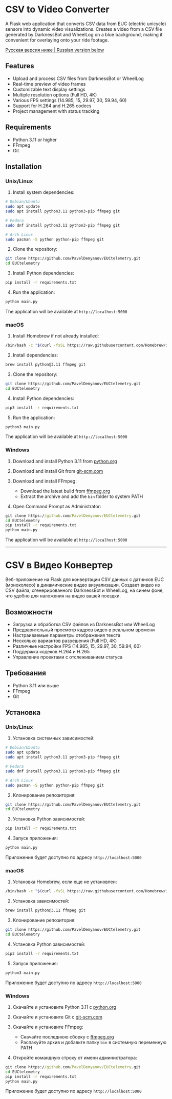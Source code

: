 # CSV to Video Converter

A Flask web application that converts CSV data from EUC (electric unicycle) sensors into dynamic video visualizations. Creates a video from a CSV file generated by DarknessBot and WheelLog on a blue background, making it convenient for overlaying onto your ride footage.

[Русская версия ниже | Russian version below](#csv-в-видео-конвертер)

## Features

- Upload and process CSV files from DarknessBot or WheelLog
- Real-time preview of video frames
- Customizable text display settings
- Multiple resolution options (Full HD, 4K)
- Various FPS settings (14.985, 15, 29.97, 30, 59.94, 60)
- Support for H.264 and H.265 codecs
- Project management with status tracking

## Requirements

- Python 3.11 or higher
- FFmpeg
- Git

## Installation

### Unix/Linux

1. Install system dependencies:
```bash
# Debian/Ubuntu
sudo apt update
sudo apt install python3.11 python3-pip ffmpeg git

# Fedora
sudo dnf install python3.11 python3-pip ffmpeg git

# Arch Linux
sudo pacman -S python python-pip ffmpeg git
```

2. Clone the repository:
```bash
git clone https://github.com/PavelDemyanov/EUCtelemetry.git
cd EUCtelemetry
```

3. Install Python dependencies:
```bash
pip install -r requirements.txt
```

4. Run the application:
```bash
python main.py
```

The application will be available at `http://localhost:5000`

### macOS

1. Install Homebrew if not already installed:
```bash
/bin/bash -c "$(curl -fsSL https://raw.githubusercontent.com/Homebrew/install/HEAD/install.sh)"
```

2. Install dependencies:
```bash
brew install python@3.11 ffmpeg git
```

3. Clone the repository:
```bash
git clone https://github.com/PavelDemyanov/EUCtelemetry.git
cd EUCtelemetry
```

4. Install Python dependencies:
```bash
pip3 install -r requirements.txt
```

5. Run the application:
```bash
python3 main.py
```

The application will be available at `http://localhost:5000`

### Windows

1. Download and install Python 3.11 from [python.org](https://www.python.org/downloads/)

2. Download and install Git from [git-scm.com](https://git-scm.com/download/win)

3. Download and install FFmpeg:
   - Download the latest build from [ffmpeg.org](https://ffmpeg.org/download.html)
   - Extract the archive and add the `bin` folder to system PATH

4. Open Command Prompt as Administrator:
```cmd
git clone https://github.com/PavelDemyanov/EUCtelemetry.git
cd EUCtelemetry
pip install -r requirements.txt
python main.py
```

The application will be available at `http://localhost:5000`

---

# CSV в Видео Конвертер

Веб-приложение на Flask для конвертации CSV данных с датчиков EUC (моноколесо) в динамические видео визуализации. Создает видео из CSV файла, сгенерированного DarknessBot и WheelLog, на синем фоне, что удобно для наложения на видео вашей поездки.

## Возможности

- Загрузка и обработка CSV файлов из DarknessBot или WheelLog
- Предварительный просмотр кадров видео в реальном времени
- Настраиваемые параметры отображения текста
- Несколько вариантов разрешения (Full HD, 4K)
- Различные настройки FPS (14.985, 15, 29.97, 30, 59.94, 60)
- Поддержка кодеков H.264 и H.265
- Управление проектами с отслеживанием статуса

## Требования

- Python 3.11 или выше
- FFmpeg
- Git

## Установка

### Unix/Linux

1. Установка системных зависимостей:
```bash
# Debian/Ubuntu
sudo apt update
sudo apt install python3.11 python3-pip ffmpeg git

# Fedora
sudo dnf install python3.11 python3-pip ffmpeg git

# Arch Linux
sudo pacman -S python python-pip ffmpeg git
```

2. Клонирование репозитория:
```bash
git clone https://github.com/PavelDemyanov/EUCtelemetry.git
cd EUCtelemetry
```

3. Установка Python зависимостей:
```bash
pip install -r requirements.txt
```

4. Запуск приложения:
```bash
python main.py
```

Приложение будет доступно по адресу `http://localhost:5000`

### macOS

1. Установка Homebrew, если еще не установлен:
```bash
/bin/bash -c "$(curl -fsSL https://raw.githubusercontent.com/Homebrew/install/HEAD/install.sh)"
```

2. Установка зависимостей:
```bash
brew install python@3.11 ffmpeg git
```

3. Клонирование репозитория:
```bash
git clone https://github.com/PavelDemyanov/EUCtelemetry.git
cd EUCtelemetry
```

4. Установка Python зависимостей:
```bash
pip3 install -r requirements.txt
```

5. Запуск приложения:
```bash
python3 main.py
```

Приложение будет доступно по адресу `http://localhost:5000`

### Windows

1. Скачайте и установите Python 3.11 с [python.org](https://www.python.org/downloads/)

2. Скачайте и установите Git с [git-scm.com](https://git-scm.com/download/win)

3. Скачайте и установите FFmpeg:
   - Скачайте последнюю сборку с [ffmpeg.org](https://ffmpeg.org/download.html)
   - Распакуйте архив и добавьте папку `bin` в системную переменную PATH

4. Откройте командную строку от имени администратора:
```cmd
git clone https://github.com/PavelDemyanov/EUCtelemetry.git
cd EUCtelemetry
pip install -r requirements.txt
python main.py
```

Приложение будет доступно по адресу `http://localhost:5000`
